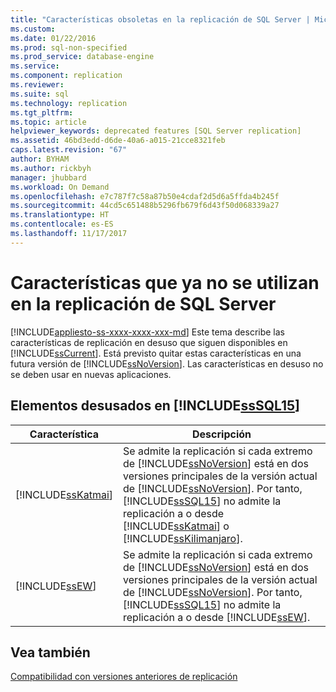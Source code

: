 ```yaml
---
title: "Características obsoletas en la replicación de SQL Server | Microsoft Docs"
ms.custom: 
ms.date: 01/22/2016
ms.prod: sql-non-specified
ms.prod_service: database-engine
ms.service: 
ms.component: replication
ms.reviewer: 
ms.suite: sql
ms.technology: replication
ms.tgt_pltfrm: 
ms.topic: article
helpviewer_keywords: deprecated features [SQL Server replication]
ms.assetid: 46bd3edd-d6de-40a6-a015-21cce8321feb
caps.latest.revision: "67"
author: BYHAM
ms.author: rickbyh
manager: jhubbard
ms.workload: On Demand
ms.openlocfilehash: e7c787f7c58a87b50e4cdaf2d5d6a5ffda4b245f
ms.sourcegitcommit: 44cd5c651488b5296fb679f6d43f50d068339a27
ms.translationtype: HT
ms.contentlocale: es-ES
ms.lasthandoff: 11/17/2017
---
```

# <a name="deprecated-features-in-sql-server-replication"></a>Características que ya no se utilizan en la replicación de SQL Server
[!INCLUDE[appliesto-ss-xxxx-xxxx-xxx-md](../../includes/appliesto-ss-xxxx-xxxx-xxx-md.md)] Este tema describe las características de replicación en desuso que siguen disponibles en [!INCLUDE[ssCurrent](../../includes/sscurrent-md.md)]. Está previsto quitar estas características en una futura versión de [!INCLUDE[ssNoVersion](../../includes/ssnoversion-md.md)]. Las características en desuso no se deben usar en nuevas aplicaciones.  
  
## <a name="items-deprecated-in-includesssql15includessssql15-mdmd"></a>Elementos desusados en [!INCLUDE[ssSQL15](../../includes/sssql15-md.md)]  
  
|Característica|Descripción|  
|-------------|-----------------|  
|[!INCLUDE[ssKatmai](../../includes/sskatmai-md.md)]|Se admite la replicación si cada extremo de [!INCLUDE[ssNoVersion](../../includes/ssnoversion-md.md)] está en dos versiones principales de la versión actual de [!INCLUDE[ssNoVersion](../../includes/ssnoversion-md.md)]. Por tanto, [!INCLUDE[ssSQL15](../../includes/sssql15-md.md)] no admite la replicación a o desde [!INCLUDE[ssKatmai](../../includes/sskatmai-md.md)] o [!INCLUDE[ssKilimanjaro](../../includes/sskilimanjaro-md.md)].|  
|[!INCLUDE[ssEW](../../includes/ssew-md.md)]|Se admite la replicación si cada extremo de [!INCLUDE[ssNoVersion](../../includes/ssnoversion-md.md)] está en dos versiones principales de la versión actual de [!INCLUDE[ssNoVersion](../../includes/ssnoversion-md.md)]. Por tanto, [!INCLUDE[ssSQL15](../../includes/sssql15-md.md)] no admite la replicación a o desde [!INCLUDE[ssEW](../../includes/ssew-md.md)].|  
  
## <a name="see-also"></a>Vea también  
 [Compatibilidad con versiones anteriores de replicación](../../relational-databases/replication/replication-backward-compatibility.md)  
  
  
